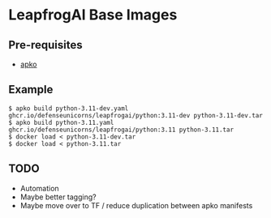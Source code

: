 # LeapfrogAI Base Images

## Pre-requisites

* [apko](https://apko.dev)

## Example

```
$ apko build python-3.11-dev.yaml ghcr.io/defenseunicorns/leapfrogai/python:3.11-dev python-3.11-dev.tar
$ apko build python-3.11.yaml ghcr.io/defenseunicorns/leapfrogai/python:3.11 python-3.11.tar
$ docker load < python-3.11-dev.tar
$ docker load < python-3.11.tar
```

## TODO

* Automation
* Maybe better tagging?
* Maybe move over to TF / reduce duplication between apko manifests
